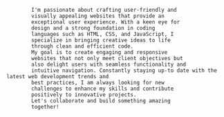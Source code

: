             I'm passionate about crafting user-friendly and
            visually appealing websites that provide an
            exceptional user experience. With a keen eye for
            design and a strong foundation in coding
            languages such as HTML, CSS, and JavaScript, I
            specialize in bringing creative ideas to life
            through clean and efficient code.
            My goal is to create engaging and responsive
            websites that not only meet client objectives but
            also delight users with seamless functionality and
            intuitive navigation. Constantly staying up-to date with the latest web development trends and
            best practices, I am always looking for new
            challenges to enhance my skills and contribute
            positively to innovative projects.
            Let's collaborate and build something amazing
            together!